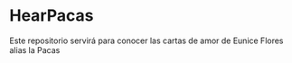 # HearPacas
Este repositorio servirá para conocer las cartas de amor de Eunice Flores alias la Pacas
